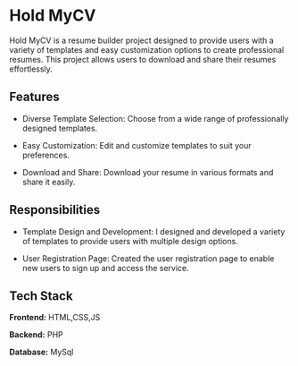 
# Hold MyCV


Hold MyCV is a resume builder project designed to provide users with a variety of templates and easy customization options to create professional resumes. This project allows users to download and share their resumes effortlessly.

## Features

- Diverse Template Selection: Choose from a wide range of professionally designed templates.

- Easy Customization: Edit and customize templates to suit your preferences.

- Download and Share: Download your resume in various formats and share it easily.



## Responsibilities

- Template Design and Development: I designed and developed a variety of templates to provide users with multiple design options.

- User Registration Page: Created the user registration page to enable new users to sign up and access the service.
## Tech Stack

**Frontend:** HTML,CSS,JS

**Backend:** PHP

**Database:** MySql


